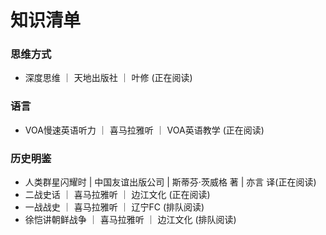 # 知识清单

### 思维方式

- 深度思维 ｜ 天地出版社 ｜ 叶修 (正在阅读)

### 语言

- VOA慢速英语听力 ｜ 喜马拉雅听 ｜ VOA英语教学 (正在阅读)

### 历史明鉴

- 人类群星闪耀时 | 中国友谊出版公司 | 斯蒂芬·茨威格 著 | 亦言 译(正在阅读)
- 二战史话 ｜ 喜马拉雅听 ｜ 边江文化 (正在阅读)
- 一战战史 ｜ 喜马拉雅听 ｜ 辽宁FC (排队阅读)
- 徐恺讲朝鲜战争 ｜ 喜马拉雅听 ｜ 边江文化 (排队阅读)

